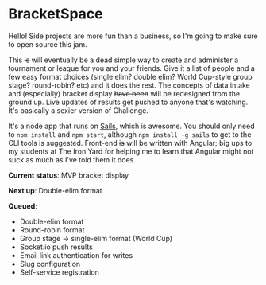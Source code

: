 # BracketSpace

Hello! Side projects are more fun than a business, so I'm going to make sure to open source this jam.

This <strike>is</strike> will eventually be a dead simple way to create and administer a tournament or league for you and your friends. Give it a list of people and a few easy format choices (single elim? double elim? World Cup-style group stage? round-robin? etc) and it does the rest. The concepts of data intake and (especially) bracket display <strike>have been</strike> will be redesigned from the ground up. Live updates of results get pushed to anyone that's watching. It's basically a sexier version of Challonge.

It's a node app that runs on [Sails](http://www.sailsjs.org), which is awesome. You should only need to `npm install` and `npm start`, although `npm install -g sails` to get to the CLI tools is suggested. Front-end <strike>is</strike> will be written with Angular; big ups to my students at The Iron Yard for helping me to learn that Angular might not suck as much as I've told them it does.

**Current status**: MVP bracket display

**Next up**: Double-elim format

**Queued**:

* Double-elim format
* Round-robin format
* Group stage -> single-elim format (World Cup)
* Socket.io push results
* Email link authentication for writes
* Slug configuration
* Self-service registration